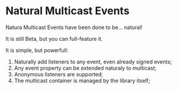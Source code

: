 # Natural Multicast Events

Natura Multicast Events have been done to be... natural!

It is still Beta, but you can full-feature it.

It is simple, but powerfull:

1) Naturally add listeners to any event, even already signed events;
2) Any event property can be extended naturaly to multicast;
3) Anonymous listeners are supported;
4) The multicast container is managed by the library itself;
